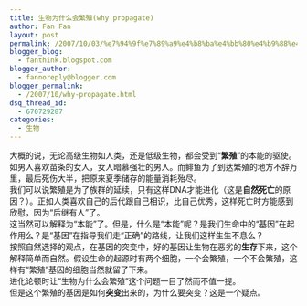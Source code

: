 ```yaml
---
title: 生物为什么会繁殖(why propagate)
author: Fan Fan
layout: post
permalink: /2007/10/03/%e7%94%9f%e7%89%a9%e4%b8%ba%e4%bb%80%e4%b9%88%e4%bc%9a%e7%b9%81%e6%ae%96why-propagate/
blogger_blog:
  - fanthink.blogspot.com
blogger_author:
  - fannoreply@blogger.com
blogger_permalink:
  - /2007/10/why-propagate.html
dsq_thread_id:
  - 670729287
categories:
  - 生物
---
```

大概的说，无论高级生物如人类，还是低级生物，都会受到“<span style="font-weight: bold;">繁殖</span>”的本能的驱使。如男人喜欢苗条的女人，女人暗慕强壮的男人。而鲱鱼为了到达繁殖的地方不辞万里，最后死伤大半，把原来夏季储存的能量消耗殆尽。  
我们可以说繁殖是为了族群的延续，只有这样DNA才能进化（这是<span style="font-weight: bold;">自然死亡</span>的原因？）。正如人类喜欢自己的后代跟自己相识，比自己优秀，这样死亡时方能感到欣慰，因为“后继有人”了。  
这当然可以解释为“本能”了。但是，什么是“本能”呢？是我们生命中的“基因”在起作用么？是“基因”在指导我们走“正确”的路线，让我们这样生生不息么？  
按照自然选择的观点，在基因的突变中，好的基因让生物在恶劣的<span style="font-weight: bold;">生存</span>下来，这个解释简单而自然。假设生命的起源时有两个细胞，一个会繁殖，一个不会繁殖，这样有“繁殖”基因的细胞当然就留了下来。  
进化论顿时让“生物为什么会繁殖”这个问题一目了然而不值一提。  
但是这个繁殖的基因是如何<span style="font-weight: bold;">突变</span>出来的，为什么要突变？这是一个疑点。